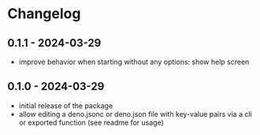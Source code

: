# Changelog

## 0.1.1 - 2024-03-29

- improve behavior when starting without any options: show help screen

## 0.1.0 - 2024-03-29

- initial release of the package
- allow editing a deno.jsonc or deno.json file with key-value pairs via a cli or exported function (see readme for usage)

